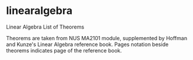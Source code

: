 # linearalgebra
Linear Algebra List of Theorems

Theorems are taken from NUS MA2101 module, supplemented by Hoffman and Kunze's Linear Algebra reference book. Pages notation beside theorems indicates page of the reference book. 
